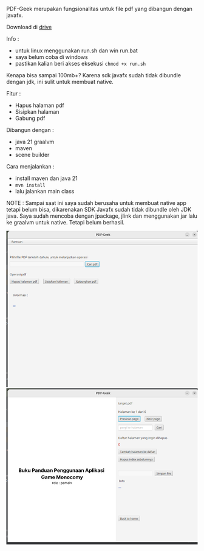 PDF-Geek merupakan fungsionalitas untuk file pdf yang dibangun dengan
javafx. 

Download di [drive](https://drive.google.com/file/d/10yW73swKhQ7BukTrrKY4ASzlhMtXxsrt/view?usp=sharing)

Info : 
- untuk linux menggunakan run.sh dan win run.bat
- saya belum coba di windows
- pastikan kalian beri akses eksekusi `chmod +x run.sh`

Kenapa bisa sampai 100mb+? Karena sdk javafx sudah tidak dibundle dengan jdk, 
ini sulit untuk membuat native.

Fitur : 
- Hapus halaman pdf
- Sisipkan halaman
- Gabung pdf

Dibangun dengan :
- java 21 graalvm
- maven
- scene builder

Cara menjalankan :
- install maven dan java 21
- `mvn install` 
- lalu jalankan main class

NOTE :
Sampai saat ini saya sudah berusaha untuk membuat native app
tetapi belum bisa, dikarenakan SDK Javafx sudah tidak dibundle
oleh JDK java. Saya sudah mencoba dengan jpackage, jlink dan
menggunakan jar lalu ke graalvm untuk native. Tetapi belum berhasil.

![image](img/ss1.png)
![image](img/ss2.png)
